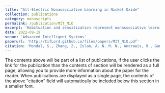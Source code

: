 ```yaml
---
title: "All-Electric Nonassociative Learning in Nickel Oxide"
collection: publications
category: manuscripts
permalink: /publication/MIT_NiO
excerpt: 'Habituation and sensitization represent nonassociative learning mechanisms in both non-neural and neural organisms. They are essential for a range of functions from survival to adaptation in dynamic environments. Design of hardware for neuroinspired computing strives to emulate such features driven by electric bias and can also be incorporated into neural network algorithms. Herein, cellular-like learning in oxygen-deficient NiOx devices is demonstrated. Both habituation learning and sensitization response can be achieved in a single device by simply controlling the magnitude of the electric field. Spontaneous memory relaxations and dynamic redistribution of oxygen vacancies under electric bias enable such learning behavior of NiOx under sequential training. These characteristics in simple device arrays are implemented to learn alphabets as well as demonstrate simulated algorithmic use cases in digit recognition. Transition metal oxides with carefully prepared defect concentrations can be highly sensitive to electronic structure perturbations under moderate electrical stimulus and serve as building blocks for next-generation neuroinspired computing hardware.'
date: 2022-09-19
venue: 'Advanced Intelligent Systems'
paperurl: 'http://CifLord.github.io/files/papers/MIT_NiO.pdf'
citation: 'Mondal, S., Zhang, Z., Islam, A. N. M. N., Andrawis, R., Gamage, S., Aghamiri, N. A., Wang, Q., Zhou, H., Rodolakis, F., Tran, R., Kaur, J., Chen, C., Ong, S. P., Sengupta, A., Abate, Y., Roy, K., & Ramanathan, S. (2022). All‐Electric Nonassociative Learning in Nickel Oxide. Advanced Intelligent Systems, 4(10). https://doi.org/10.1002/aisy.202200069'
---
```


The contents above will be part of a list of publications, if the user clicks the link for the publication than the contents of section will be rendered as a full page, allowing you to provide more information about the paper for the reader. When publications are displayed as a single page, the contents of the above "citation" field will automatically be included below this section in a smaller font.
